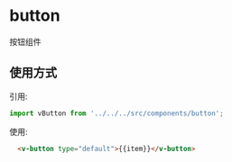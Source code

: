 # button

按钮组件

## 使用方式

引用:

```javascript
import vButton from '../../../src/components/button';
```

使用:

```html
  <v-button type="default">{{item}}</v-button>

```